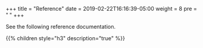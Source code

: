 +++
title = "Reference"
date = 2019-02-22T16:16:39-05:00
weight = 8
pre = "<b> </b>"
+++



See the following reference documentation.

{{% children style="h3" description="true" %}}
